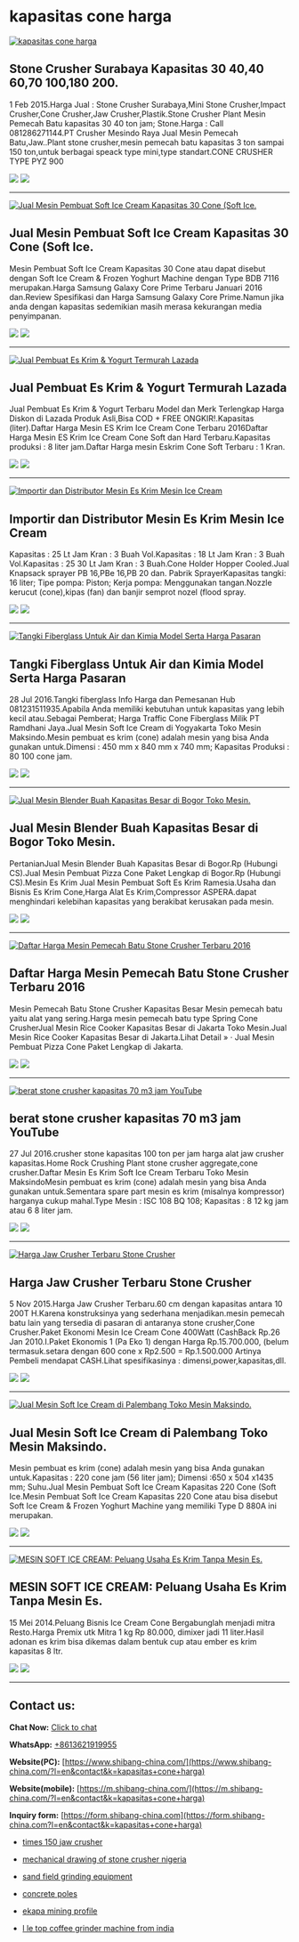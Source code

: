 # kapasitas cone harga

<a href="https://swt.shibang-china.com/?l=en&img&k=kapasitas+cone+harga" target="_blank">![kapasitas cone harga](http://static.shibang-china.com/all-800x300/880.jpg)</a>

## Stone Crusher Surabaya Kapasitas 30 40,40 60,70 100,180 200.
1 Feb 2015.Harga Jual : Stone Crusher Surabaya,Mini Stone Crusher,Impact Crusher,Cone Crusher,Jaw Crusher,Plastik.Stone Crusher Plant Mesin Pemecah Batu kapasitas 30 40 ton jam; Stone.Harga : Call 081286271144.PT Crusher Mesindo Raya Jual Mesin Pemecah Batu,Jaw..Plant stone crusher,mesin pemecah batu kapasitas 3 ton sampai 150 ton,untuk berbagai speack type mini,type standart.CONE CRUSHER TYPE PYZ 900


<a href="https://whatsapp.shibangsoft.com/WhatsApp.php" target="_blank" title="WhatsApp">![](http://static.shibang-china.com/icon/whatsapp.png)</a> <a href="https://swt.shibang-china.com/?l=en&icon&k=kapasitas+cone+harga" target="_blank">![](http://static.shibang-china.com/icon/chat-en.png)</a>

---

<a href="https://swt.shibang-china.com/?l=en&img&k=kapasitas+cone+harga" target="_blank">![Jual Mesin Pembuat Soft Ice Cream Kapasitas 30 Cone (Soft Ice.](http://static.shibang-china.com/all-800x300/1222.jpg)</a>

## Jual Mesin Pembuat Soft Ice Cream Kapasitas 30 Cone (Soft Ice.
Mesin Pembuat Soft Ice Cream Kapasitas 30 Cone atau dapat disebut dengan Soft Ice Cream &amp; Frozen Yoghurt Machine dengan Type BDB 7116 merupakan.Harga Samsung Galaxy Core Prime Terbaru Januari 2016 dan.Review Spesifikasi dan Harga Samsung Galaxy Core Prime.Namun jika anda dengan kapasitas sedemikian masih merasa kekurangan media penyimpanan.


<a href="https://whatsapp.shibangsoft.com/WhatsApp.php" target="_blank" title="WhatsApp">![](http://static.shibang-china.com/icon/whatsapp.png)</a> <a href="https://swt.shibang-china.com/?l=en&icon&k=kapasitas+cone+harga" target="_blank">![](http://static.shibang-china.com/icon/chat-en.png)</a>

---

<a href="https://swt.shibang-china.com/?l=en&img&k=kapasitas+cone+harga" target="_blank">![Jual Pembuat Es Krim &amp; Yogurt Termurah Lazada](http://static.shibang-china.com/all-800x300/224.jpg)</a>

## Jual Pembuat Es Krim &amp; Yogurt Termurah Lazada
Jual Pembuat Es Krim &amp; Yogurt Terbaru Model dan Merk Terlengkap Harga Diskon di Lazada Produk Asli,Bisa COD + FREE ONGKIR!.Kapasitas (liter).Daftar Harga Mesin ES Krim Ice Cream Cone Terbaru 2016Daftar Harga Mesin ES Krim Ice Cream Cone Soft dan Hard Terbaru.Kapasitas produksi : 8 liter jam.Daftar Harga mesin Eskrim Cone Soft Terbaru : 1 Kran.


<a href="https://whatsapp.shibangsoft.com/WhatsApp.php" target="_blank" title="WhatsApp">![](http://static.shibang-china.com/icon/whatsapp.png)</a> <a href="https://swt.shibang-china.com/?l=en&icon&k=kapasitas+cone+harga" target="_blank">![](http://static.shibang-china.com/icon/chat-en.png)</a>

---

<a href="https://swt.shibang-china.com/?l=en&img&k=kapasitas+cone+harga" target="_blank">![Importir dan Distributor Mesin Es Krim Mesin Ice Cream](http://static.shibang-china.com/all-800x300/1271.jpg)</a>

## Importir dan Distributor Mesin Es Krim Mesin Ice Cream
Kapasitas : 25 Lt Jam Kran : 3 Buah Vol.Kapasitas : 18 Lt Jam Kran : 3 Buah Vol.Kapasitas : 25 30 Lt Jam Kran : 3 Buah.Cone Holder Hopper Cooled.Jual Knapsack sprayer PB 16,PBe 16,PB 20 dan. Pabrik SprayerKapasitas tangki: 16 liter; Tipe pompa: Piston; Kerja pompa: Menggunakan tangan.Nozzle kerucut (cone),kipas (fan) dan banjir semprot nozel (flood spray.


<a href="https://whatsapp.shibangsoft.com/WhatsApp.php" target="_blank" title="WhatsApp">![](http://static.shibang-china.com/icon/whatsapp.png)</a> <a href="https://swt.shibang-china.com/?l=en&icon&k=kapasitas+cone+harga" target="_blank">![](http://static.shibang-china.com/icon/chat-en.png)</a>

---

<a href="https://swt.shibang-china.com/?l=en&img&k=kapasitas+cone+harga" target="_blank">![Tangki Fiberglass Untuk Air dan Kimia Model Serta Harga Pasaran](http://static.shibang-china.com/all-800x300/1473.jpg)</a>

## Tangki Fiberglass Untuk Air dan Kimia Model Serta Harga Pasaran
28 Jul 2016.Tangki fiberglass Info Harga dan Pemesanan Hub 081231511935.Apabila Anda memiliki kebutuhan untuk kapasitas yang lebih kecil atau.Sebagai Pemberat; Harga Traffic Cone Fiberglass Milik PT Ramdhani Jaya.Jual Mesin Soft Ice Cream di Yogyakarta Toko Mesin Maksindo.Mesin pembuat es krim (cone) adalah mesin yang bisa Anda gunakan untuk.Dimensi : 450 mm x 840 mm x 740 mm; Kapasitas Produksi : 80 100 cone jam.


<a href="https://whatsapp.shibangsoft.com/WhatsApp.php" target="_blank" title="WhatsApp">![](http://static.shibang-china.com/icon/whatsapp.png)</a> <a href="https://swt.shibang-china.com/?l=en&icon&k=kapasitas+cone+harga" target="_blank">![](http://static.shibang-china.com/icon/chat-en.png)</a>

---

<a href="https://swt.shibang-china.com/?l=en&img&k=kapasitas+cone+harga" target="_blank">![Jual Mesin Blender Buah Kapasitas Besar di Bogor Toko Mesin.](http://static.shibang-china.com/all-800x300/381.jpg)</a>

## Jual Mesin Blender Buah Kapasitas Besar di Bogor Toko Mesin.
PertanianJual Mesin Blender Buah Kapasitas Besar di Bogor.Rp (Hubungi CS).Jual Mesin Pembuat Pizza Cone Paket Lengkap di Bogor.Rp (Hubungi CS).Mesin Es Krim Jual Mesin Pembuat Soft Es Krim Ramesia.Usaha dan Bisnis Es Krim Cone,Harga Alat Es Krim,Compressor ASPERA.dapat menghindari kelebihan kapasitas yang berakibat kerusakan pada mesin.


<a href="https://whatsapp.shibangsoft.com/WhatsApp.php" target="_blank" title="WhatsApp">![](http://static.shibang-china.com/icon/whatsapp.png)</a> <a href="https://swt.shibang-china.com/?l=en&icon&k=kapasitas+cone+harga" target="_blank">![](http://static.shibang-china.com/icon/chat-en.png)</a>

---

<a href="https://swt.shibang-china.com/?l=en&img&k=kapasitas+cone+harga" target="_blank">![Daftar Harga Mesin Pemecah Batu Stone Crusher Terbaru 2016](http://static.shibang-china.com/all-800x300/154.jpg)</a>

## Daftar Harga Mesin Pemecah Batu Stone Crusher Terbaru 2016
Mesin Pemecah Batu Stone Crusher Kapasitas Besar Mesin pemecah batu yaitu alat yang sering.Harga mesin pemecah batu type Spring Cone CrusherJual Mesin Rice Cooker Kapasitas Besar di Jakarta Toko Mesin.Jual Mesin Rice Cooker Kapasitas Besar di Jakarta.Lihat Detail » &middot; Jual Mesin Pembuat Pizza Cone Paket Lengkap di Jakarta.


<a href="https://whatsapp.shibangsoft.com/WhatsApp.php" target="_blank" title="WhatsApp">![](http://static.shibang-china.com/icon/whatsapp.png)</a> <a href="https://swt.shibang-china.com/?l=en&icon&k=kapasitas+cone+harga" target="_blank">![](http://static.shibang-china.com/icon/chat-en.png)</a>

---

<a href="https://swt.shibang-china.com/?l=en&img&k=kapasitas+cone+harga" target="_blank">![berat stone crusher kapasitas 70 m3 jam YouTube](http://static.shibang-china.com/all-800x300/806.jpg)</a>

## berat stone crusher kapasitas 70 m3 jam YouTube
27 Jul 2016.crusher stone kapasitas 100 ton per jam harga alat jaw crusher kapasitas.Home Rock Crushing Plant stone crusher aggregate,cone crusher.Daftar Mesin Es Krim Soft Ice Cream Terbaru Toko Mesin MaksindoMesin pembuat es krim (cone) adalah mesin yang bisa Anda gunakan untuk.Sementara spare part mesin es krim (misalnya kompressor) harganya cukup mahal.Type Mesin : ISC 108 BQ 108; Kapasitas : 8 12 kg jam atau 6 8 liter jam.


<a href="https://whatsapp.shibangsoft.com/WhatsApp.php" target="_blank" title="WhatsApp">![](http://static.shibang-china.com/icon/whatsapp.png)</a> <a href="https://swt.shibang-china.com/?l=en&icon&k=kapasitas+cone+harga" target="_blank">![](http://static.shibang-china.com/icon/chat-en.png)</a>

---

<a href="https://swt.shibang-china.com/?l=en&img&k=kapasitas+cone+harga" target="_blank">![Harga Jaw Crusher Terbaru Stone Crusher](http://static.shibang-china.com/all-800x300/600.jpg)</a>

## Harga Jaw Crusher Terbaru Stone Crusher
5 Nov 2015.Harga Jaw Crusher Terbaru.60 cm dengan kapasitas antara 10 200T H.Karena konstruksinya yang sederhana menjadikan.mesin pemecah batu lain yang tersedia di pasaran di antaranya stone crusher,Cone Crusher.Paket Ekonomi Mesin Ice Cream Cone 400Watt (CashBack Rp.26 Jan 2010.I.Paket Ekonomis 1 (Pa Eko 1) dengan Harga Rp.15.700.000, (belum termasuk.setara dengan 600 cone x Rp2.500 = Rp.1.500.000 Artinya Pembeli mendapat CASH.Lihat spesifikasinya : dimensi,power,kapasitas,dll.


<a href="https://whatsapp.shibangsoft.com/WhatsApp.php" target="_blank" title="WhatsApp">![](http://static.shibang-china.com/icon/whatsapp.png)</a> <a href="https://swt.shibang-china.com/?l=en&icon&k=kapasitas+cone+harga" target="_blank">![](http://static.shibang-china.com/icon/chat-en.png)</a>

---

<a href="https://swt.shibang-china.com/?l=en&img&k=kapasitas+cone+harga" target="_blank">![Jual Mesin Soft Ice Cream di Palembang Toko Mesin Maksindo.](http://static.shibang-china.com/all-800x300/883.jpg)</a>

## Jual Mesin Soft Ice Cream di Palembang Toko Mesin Maksindo.
Mesin pembuat es krim (cone) adalah mesin yang bisa Anda gunakan untuk.Kapasitas : 220 cone jam (56 liter jam); Dimensi :650 x 504 x1435 mm; Suhu.Jual Mesin Pembuat Soft Ice Cream Kapasitas 220 Cone (Soft Ice.Mesin Pembuat Soft Ice Cream Kapasitas 220 Cone atau bisa disebut Soft Ice Cream &amp; Frozen Yoghurt Machine yang memiliki Type D 880A ini merupakan.


<a href="https://whatsapp.shibangsoft.com/WhatsApp.php" target="_blank" title="WhatsApp">![](http://static.shibang-china.com/icon/whatsapp.png)</a> <a href="https://swt.shibang-china.com/?l=en&icon&k=kapasitas+cone+harga" target="_blank">![](http://static.shibang-china.com/icon/chat-en.png)</a>

---

<a href="https://swt.shibang-china.com/?l=en&img&k=kapasitas+cone+harga" target="_blank">![MESIN SOFT ICE CREAM: Peluang Usaha Es Krim Tanpa Mesin Es.](http://static.shibang-china.com/all-800x300/1326.jpg)</a>

## MESIN SOFT ICE CREAM: Peluang Usaha Es Krim Tanpa Mesin Es.
15 Mei 2014.Peluang Bisnis Ice Cream Cone Bergabunglah menjadi mitra Resto.Harga Premix utk Mitra 1 kg Rp 80.000, dimixer jadi 11 liter.Hasil adonan es krim bisa dikemas dalam bentuk cup atau ember es krim kapasitas 8 ltr.

<a href="https://whatsapp.shibangsoft.com/WhatsApp.php" target="_blank" title="WhatsApp">![](http://static.shibang-china.com/icon/whatsapp.png)</a> <a href="https://swt.shibang-china.com/?l=en&icon&k=kapasitas+cone+harga" target="_blank">![](http://static.shibang-china.com/icon/chat-en.png)</a>

---
## Contact us:

**Chat Now:** [Click to chat](https://swt.shibang-china.com?l=en&contact&k=kapasitas+cone+harga)

**WhatsApp:**  [+8613621919955](https://whatsapp.shibangsoft.com/WhatsApp.php)

**Website(PC):** [https://www.shibang-china.com/](https://www.shibang-china.com/?l=en&contact&k=kapasitas+cone+harga)

**Website(mobile):** [https://m.shibang-china.com/](https://m.shibang-china.com/?l=en&contact&k=kapasitas+cone+harga)

**Inquiry form:** [https://form.shibang-china.com](https://form.shibang-china.com?l=en&contact&k=kapasitas+cone+harga)

* [times 150 jaw crusher](../140/times%20150%20jaw%20crusher.md)

* [mechanical drawing of stone crusher nigeria](../137/mechanical%20drawing%20of%20stone%20crusher%20nigeria.md)

* [sand field grinding equipment](../135/sand%20field%20grinding%20equipment.md)

* [concrete poles](../126/concrete%20poles.md)

* [ekapa mining profile](../131/ekapa%20mining%20profile.md)

* [l le top coffee grinder machine from india](../134/l%20le%20top%20coffee%20grinder%20machine%20from%20india.md)